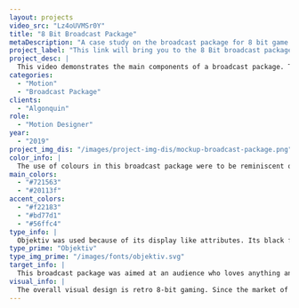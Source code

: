```yaml
---
layout: projects
video_src: "Lz4oUVMSr0Y"
title: "8 Bit Broadcast Package"
metaDescription: "A case study on the broadcast package for 8 bit game streaming service."
project_label: "This link will bring you to the 8 Bit broadcast package case study page."
project_desc: |
  This video demonstrates the main components of a broadcast package. This includes an opening and closing logo, a lower thirds and multiple transitions. 8 Bit is a video game streaming service that brings you up to date information on all the hottest games out there.
categories:
  - "Motion"
  - "Broadcast Package"
clients:
  - "Algonquin"
role:
  - "Motion Designer"
year:
  - "2019"
project_img_dis: "/images/project-img-dis/mockup-broadcast-package.png"
color_info: |
  The use of colours in this broadcast package were to be reminiscent of a 8 bit style era. The purples created the sense of retroism while the accent colours supported this theme.
main_colors:
  - "#721563"
  - "#20113f"
accent_colors:
  - "#f22183"
  - "#bd77d1"
  - "#56ffc4"
type_info: |
  Objektiv was used because of its display like attributes. Its black font is very impactful which is well suited for news information. Its modern style was chosen on purpose for clean readability while also letting the viewer know that the information is up to date. Even if the theme is retro.
type_prime: "Objektiv"
type_img_prime: "/images/fonts/objektiv.svg"
target_info: |
  This broadcast package was aimed at an audience who loves anything and everything to do with gaming and game related news. The target age is generally for an older audience, ranging between 16–30.
visual_info: |
  The overall visual design is retro 8-bit gaming. Since the market of gamers are generally mid to adult males, the goal was to appease their childhood nostalgia of gaming. To do this I used a very pixel stylized approach because that is a significant part of gaming history. In fact it's where a lot of fond childhood video game memories began.
---
```

